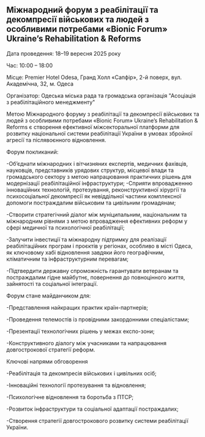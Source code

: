 ## Міжнародний форум з реабілітації та декомпресії військових та людей з особливими потребами «Bionic Forum» Ukraine’s Rehabilitation & Reforms

Дата проведення: 18–19 вересня 2025 року

Час: 10:00 – 18:00

Місце: Premier Hotel Odesa, Гранд Холл «Сапфір», 2-й поверх, вул. Академічна, 32, м. Одеса

Організатор: Одеська міська рада та громадська організація "Асоціація з реабілітаційного менеджменту" 

Метою Міжнародного форуму з реабілітації та декомпресії військових та людей з особливими потребами «Bionic Forum» Ukraine’s Rehabilitation & Reforms є створення ефективної міжсекторальної платформи для розвитку національної системи реабілітації України в умовах збройної агресії та післявоєнного відновлення.

Форум покликаний:

-Об’єднати міжнародних і вітчизняних експертів, медичних фахівців, науковців, представників урядових структур, місцевої влади та громадського сектору з метою напрацювання практичних рішень для модернізації реабілітаційної інфраструктури;
-Сприяти впровадженню інноваційних технологій, протезування, реконструктивної хірургії та психосоціальної декомпресії як невіддільної частини комплексної допомоги постраждалим військовим та цивільним громадянам;

-Створити стратегічний діалог між муніципальним, національним та міжнародним рівнями з метою впровадження ефективних реформ у сфері медичної та психологічної реабілітації;

-Залучити інвестиції та міжнародну підтримку для реалізації реабілітаційних програм і проєктів у регіонах, особливо в місті Одеса, як ключовому хабі відновлення завдяки його географічним, кліматичним та інфраструктурним перевагам;

-Підтвердити державну спроможність гарантувати ветеранам та постраждалим гідне майбутнє, повернення до повноцінного життя, зайнятості та соціальної інтеграції.

Форум стане майданчиком для:

-Представлення найкращих практик країн-партнерів;

-Проведення телемостів із провідними закордонними спеціалістами;

-Презентації технологічних рішень у межах експо-зони;

-Конструктивного діалогу між учасниками та напрацювання довгострокової стратегії реформ.


 Ключові напрями обговорення
 
-Реабілітація та декомпресія військових і цивільних осіб;

-Інноваційні технології протезування та відновлення;

-Психологічне відновлення та боротьба з ПТСР;

-Розвиток інфраструктури та соціальної адаптації постраждалих;

-Створення стратегії довгострокового розвитку системи реабілітації України.


<!--
**Bionicforum/BionicForum** is a ✨ _special_ ✨ repository because its `README.md` (this file) appears on your GitHub profile.

Here are some ideas to get you started:

- 🔭 I’m currently working on ...
- 🌱 I’m currently learning ...
- 👯 I’m looking to collaborate on ...
- 🤔 I’m looking for help with ...
- 💬 Ask me about ...
- 📫 How to reach me: ...
- 😄 Pronouns: ...
- ⚡ Fun fact: ...
-->
